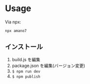 # Usage

Via npx:

```
npx amano7
```

## インストール

1. build.js を編集
1. package.json を編集(バージョン変更)
1. `$ npm run dev`
1. `$ npm publish`
